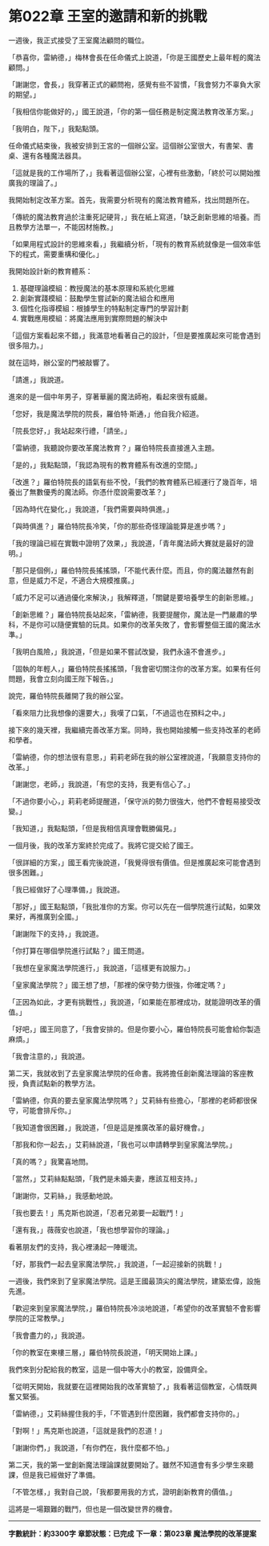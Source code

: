 # 第022章 王室的邀請和新的挑戰

一週後，我正式接受了王室魔法顧問的職位。

「恭喜你，雷納德，」梅林會長在任命儀式上說道，「你是王國歷史上最年輕的魔法顧問。」

「謝謝您，會長，」我穿著正式的顧問袍，感覺有些不習慣，「我會努力不辜負大家的期望。」

「我相信你能做好的，」國王說道，「你的第一個任務是制定魔法教育改革方案。」

「我明白，陛下，」我點點頭。

任命儀式結束後，我被安排到王宮的一個辦公室。這個辦公室很大，有書架、書桌、還有各種魔法器具。

「這就是我的工作場所了，」我看著這個辦公室，心裡有些激動，「終於可以開始推廣我的理論了。」

我開始制定改革方案。首先，我需要分析現有的魔法教育體系，找出問題所在。

「傳統的魔法教育過於注重死記硬背，」我在紙上寫道，「缺乏創新思維的培養。而且教學方法單一，不能因材施教。」

「如果用程式設計的思維來看，」我繼續分析，「現有的教育系統就像是一個效率低下的程式，需要重構和優化。」

我開始設計新的教育體系：

1. 基礎理論模組：教授魔法的基本原理和系統化思維
2. 創新實踐模組：鼓勵學生嘗試新的魔法組合和應用
3. 個性化指導模組：根據學生的特點制定專門的學習計劃
4. 實戰應用模組：將魔法應用到實際問題的解決中

「這個方案看起來不錯，」我滿意地看著自己的設計，「但是要推廣起來可能會遇到很多阻力。」

就在這時，辦公室的門被敲響了。

「請進，」我說道。

進來的是一個中年男子，穿著華麗的魔法師袍，看起來很有威嚴。

「您好，我是魔法學院的院長，羅伯特·斯通，」他自我介紹道。

「院長您好，」我站起來行禮，「請坐。」

「雷納德，我聽說你要改革魔法教育？」羅伯特院長直接進入主題。

「是的，」我點點頭，「我認為現有的教育體系有改進的空間。」

「改進？」羅伯特院長的語氣有些不悅，「我們的教育體系已經運行了幾百年，培養出了無數優秀的魔法師。你憑什麼說需要改革？」

「因為時代在變化，」我說道，「我們需要與時俱進。」

「與時俱進？」羅伯特院長冷笑，「你的那些奇怪理論能算是進步嗎？」

「我的理論已經在實戰中證明了效果，」我說道，「青年魔法師大賽就是最好的證明。」

「那只是個例，」羅伯特院長搖搖頭，「不能代表什麼。而且，你的魔法雖然有創意，但是威力不足，不適合大規模推廣。」

「威力不足可以通過優化來解決，」我解釋道，「關鍵是要培養學生的創新思維。」

「創新思維？」羅伯特院長站起來，「雷納德，我要提醒你，魔法是一門嚴肅的學科，不是你可以隨便實驗的玩具。如果你的改革失敗了，會影響整個王國的魔法水準。」

「我明白風險，」我說道，「但是如果不嘗試改變，我們永遠不會進步。」

「固執的年輕人，」羅伯特院長搖搖頭，「我會密切關注你的改革方案。如果有任何問題，我會立刻向國王陛下報告。」

說完，羅伯特院長離開了我的辦公室。

「看來阻力比我想像的還要大，」我嘆了口氣，「不過這也在預料之中。」

接下來的幾天裡，我繼續完善改革方案。同時，我也開始接觸一些支持改革的老師和學者。

「雷納德，你的想法很有意思，」莉莉老師在我的辦公室裡說道，「我願意支持你的改革。」

「謝謝您，老師，」我說道，「有您的支持，我更有信心了。」

「不過你要小心，」莉莉老師提醒道，「保守派的勢力很強大，他們不會輕易接受改變。」

「我知道，」我點點頭，「但是我相信真理會戰勝偏見。」

一個月後，我的改革方案終於完成了。我將它提交給了國王。

「很詳細的方案，」國王看完後說道，「我覺得很有價值。但是推廣起來可能會遇到很多困難。」

「我已經做好了心理準備，」我說道。

「那好，」國王點點頭，「我批准你的方案。你可以先在一個學院進行試點，如果效果好，再推廣到全國。」

「謝謝陛下的支持，」我說道。

「你打算在哪個學院進行試點？」國王問道。

「我想在皇家魔法學院進行，」我說道，「這樣更有說服力。」

「皇家魔法學院？」國王想了想，「那裡的保守勢力很強，你確定嗎？」

「正因為如此，才更有挑戰性，」我說道，「如果能在那裡成功，就能證明改革的價值。」

「好吧，」國王同意了，「我會安排的。但是你要小心，羅伯特院長可能會給你製造麻煩。」

「我會注意的，」我說道。

第二天，我就收到了去皇家魔法學院的任命書。我將擔任創新魔法理論的客座教授，負責試點新的教學方法。

「雷納德，你真的要去皇家魔法學院嗎？」艾莉絲有些擔心，「那裡的老師都很保守，可能會排斥你。」

「我知道會很困難，」我說道，「但是這是推廣改革的最好機會。」

「那我和你一起去，」艾莉絲說道，「我也可以申請轉學到皇家魔法學院。」

「真的嗎？」我驚喜地問。

「當然，」艾莉絲點點頭，「我們是未婚夫妻，應該互相支持。」

「謝謝你，艾莉絲，」我感動地說。

「我也要去！」馬克斯也說道，「忍者兄弟要一起戰鬥！」

「還有我，」薇薇安也說道，「我也想學習你的理論。」

看著朋友們的支持，我心裡湧起一陣暖流。

「好，那我們一起去皇家魔法學院，」我說道，「一起迎接新的挑戰！」

一週後，我們來到了皇家魔法學院。這是王國最頂尖的魔法學院，建築宏偉，設施先進。

「歡迎來到皇家魔法學院，」羅伯特院長冷淡地說道，「希望你的改革實驗不會影響學院的正常教學。」

「我會盡力的，」我說道。

「你的教室在東樓三層，」羅伯特院長說道，「明天開始上課。」

我們來到分配給我的教室，這是一個中等大小的教室，設備齊全。

「從明天開始，我就要在這裡開始我的改革實驗了，」我看著這個教室，心情既興奮又緊張。

「雷納德，」艾莉絲握住我的手，「不管遇到什麼困難，我們都會支持你的。」

「對啊！」馬克斯也說道，「這就是我們的忍道！」

「謝謝你們，」我說道，「有你們在，我什麼都不怕。」

第二天，我的第一堂創新魔法理論課就要開始了。雖然不知道會有多少學生來聽課，但是我已經做好了準備。

「不管怎樣，」我對自己說，「我都要用我的方式，證明創新教育的價值。」

這將是一場艱難的戰鬥，但也是一個改變世界的機會。

---

**字數統計：約3300字**
**章節狀態：已完成**
**下一章：第023章 魔法學院的改革提案**
